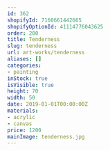 ```yaml
---
id: 362
shopifyId: 7160661442665
shopifyOptionId: 41114776043625
order: 200
title: Tenderness
slug: tenderness
url: art-works/tenderness
aliases: []
categories:
- painting
inStock: true
isVisible: true
height: 70
width: 50
date: 2019-01-01T00:00:00Z
materials:
- acrylic
- canvas
price: 1200
mainImage: tenderness.jpg
---
```

